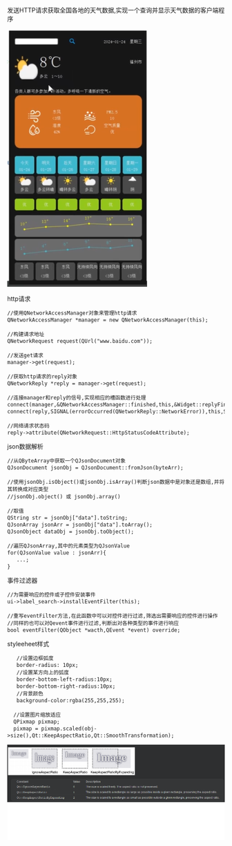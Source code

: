 发送HTTP请求获取全国各地的天气数据,实现一个查询并显示天气数据的客户端程序    


![image](https://github.com/wang19950805/QtWeatherReportProject/blob/master/preview.png)

  http请求  
  
    //使用QNetworkAccessManager对象来管理http请求
    QNetworkAccessManager *manager = new QNetworkAccessManager(this);   
    
    //构建请求地址  
    QNetworkRequest request(QUrl("www.baidu.com"));
    
    //发送get请求
    manager->get(request);
    
    //获取http请求的reply对象
    QNetworkReply *reply = manager->get(request);
    
    //连接manager和reply的信号,实现相应的槽函数进行处理
    connect(manager,&QNetworkAccessManager::finished,this,&Widget::replyFinished);
    connect(reply,SIGNAL(errorOccurred(QNetworkReply::NetworkError)),this,SLOT(networkError_handler(QNetworkReply::NetworkError)));
    
    //网络请求状态码
    reply->attribute(QNetworkRequest::HttpStatusCodeAttribute);

  json数据解析  

    //从QByteArray中获取一个QJsonDocument对象
    QJsonDocument jsonObj = QJsonDocument::fromJson(byteArr);
    
    //使用jsonObj.isObject()或jsonObj.isArray()判断json数据中是对象还是数组,并将其转换成对应类型
    //jsonObj.object() 或 jsonObj.array()

    //取值
    QString str = jsonObj["data"].toString;
    QJsonArray jsonArr = jsonObj["data"].toArray();
    QJsonObject dataObj = jsonObj.toObject();
    
    //遍历QJsonArray,其中的元素类型为QJsonValue
    for(QJsonValue value : jsonArr){
       ...;
    }  

    
  事件过滤器
  
    //为需要响应的控件或子控件安装事件
    ui->label_search->installEventFilter(this);
    
    //重写eventFilter方法,在此函数中可以对控件进行过滤,筛选出需要响应的控件进行操作
    //同样的也可以对Qevent事件进行过滤,判断出对各种类型的事件进行响应
    bool eventFilter(QObject *wacth,QEvent *event) override;
    
  styleeheet样式 
  
       //设置边框弧度
       border-radius: 10px;
       //设置某方向上的弧度
       border-bottom-left-radius:10px;
       border-bottom-right-radius:10px;
       //背景颜色
       background-color:rgba(255,255,255);

      //设置图片缩放适应
      QPixmap pixmap;
      pixmap = pixmap.scaled(obj->size(),Qt::KeepAspectRatio,Qt::SmoothTransformation);
![image](https://github.com/wang19950805/QtWeatherReportProject/blob/master/pixmapApi.png)















  
